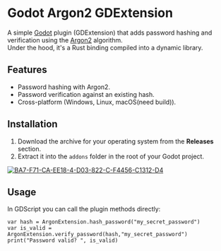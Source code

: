 # Godot Argon2 GDExtension

A simple [Godot](https://godotengine.org/) plugin (GDExtension) that adds password hashing and verification using the [Argon2](https://crates.io/crates/argon2) algorithm.  
Under the hood, it's a Rust binding compiled into a dynamic library.

## Features
- Password hashing with Argon2.
- Password verification against an existing hash.
- Cross-platform (Windows, Linux, macOS(need build)).

## Installation
1. Download the archive for your operating system from the **Releases** section.
2. Extract it into the `addons` folder in the root of your Godot project.

<a href="https://ibb.co/0jDHqWDV"><img src="https://i.ibb.co/gMjkyXjF/BA7-F71-CA-EE18-4-D03-822-C-F4456-C1312-D4.png" alt="BA7-F71-CA-EE18-4-D03-822-C-F4456-C1312-D4" border="0"></a>

## Usage
In GDScript you can call the plugin methods directly:

```gdscript
var hash = ArgonExtension.hash_password("my_secret_password")
var is_valid = ArgonExtension.verify_password(hash,"my_secret_password")
print("Password valid? ", is_valid)
